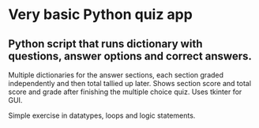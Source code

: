 # Very basic Python quiz app

## Python script that runs dictionary with questions, answer options and correct answers. 
Multiple dictionaries for the answer sections, each section graded independently and then total tallied up later. 
Shows section score and total score and grade after finishing the multiple choice quiz. 
Uses tkinter for GUI.

Simple exercise in datatypes, loops and logic statements.
